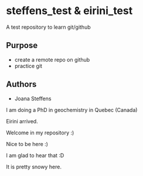 
# steffens_test & eirini_test


A test repository to learn git/github


## Purpose

- create a remote repo on github
-  practice git


## Authors

- Joana Steffens

I am doing a PhD in geochemistry in Quebec (Canada)

Eirini arrived.

Welcome in my repository :)

Nice to be here :)

I am glad to hear that :D

It is pretty snowy here. 